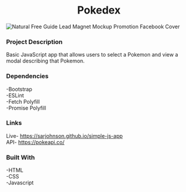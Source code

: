 # <h1 align="center">Pokedex</h1>
![Natural Free Guide Lead Magnet Mockup Promotion Facebook Cover](https://github.com/SarJohnson/simple-js-app/assets/133914581/2dcbb457-5c89-46d2-8075-cf14f2ad793c)
### Project Description
Basic JavaScript app that allows users to select a Pokemon and view a modal describing that Pokemon.
### Dependencies
-Bootstrap
</br>
-ESLint
</br>
-Fetch Polyfill
</br>
-Promise Polyfill
### Links
Live- https://sarjohnson.github.io/simple-js-app
</br>
API- https://pokeapi.co/
### Built With
-HTML
</br>
-CSS
</br>
-Javascript
